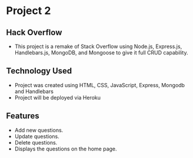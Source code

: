 # Project 2

## Hack Overflow

- This project is a remake of Stack Overflow using Node.js, Express.js, Handlebars.js, MongoDB, and Mongoose to give it full CRUD capability.


## Technology Used

- Project was created using HTML, CSS, JavaScript, Express, Mongodb and Handlebars
- Project will be deployed via Heroku

## Features

- Add new questions.
- Update questions.
- Delete questions.
- Displays the questions on the home page.
